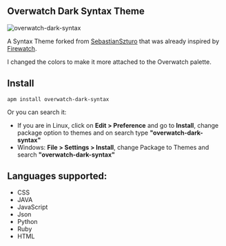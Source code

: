 ## Overwatch Dark Syntax Theme

![overwatch-dark-syntax](https://raw.githubusercontent.com/nektwar/overwatch-dark-syntax/master/screenshot.png)

A Syntax Theme forked from [SebastianSzturo](https://github.com/SebastianSzturo/firewatch-syntax) that was already inspired by [Firewatch](http://www.firewatchgame.com/).

I changed the colors to make it more attached to the Overwatch palette.

## Install

```
apm install overwatch-dark-syntax
```
Or you can search it:
* If you are in Linux, click on **Edit > Preference** and go to **Install**, change package option to themes and on search type **"overwatch-dark-syntax"**
* Windows: **File > Settings > Install**, change Package to Themes and search **"overwatch-dark-syntax"**

## Languages supported:
* CSS
* JAVA
* JavaScript
* Json
* Python
* Ruby
* HTML
